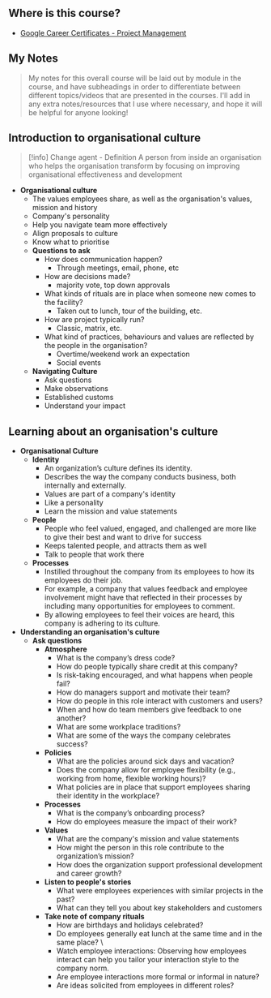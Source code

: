 ## Where is this course?
- [Google Career Certificates - Project Management](https://www.coursera.org/professional-certificates/google-project-management)

## My Notes
> My notes for this overall course will be laid out by module in the course, and have subheadings in order to differentiate between different topics/videos that are presented in the courses. I'll add in any extra notes/resources that I use where necessary, and hope it will be helpful for anyone looking!

## Introduction to organisational culture
> [!info] Change agent - Definition
> A person from inside an organisation who helps the organisation transform by focusing on improving organisational effectiveness and development
- **Organisational culture**
	- The values employees share, as well as the organisation's values, mission and history
	- Company's personality
	- Help you navigate team more effectively
	- Align proposals to culture
	- Know what to prioritise
	- **Questions to ask**
		- How does communication happen?
			- Through meetings, email, phone, etc
		- How are decisions made?
			- majority vote, top down approvals
		- What kinds of rituals are in place when someone new comes to the facility?
			- Taken out to lunch, tour of the building, etc.
		- How are project typically run?
			- Classic, matrix, etc.
		- What kind of practices, behaviours and values are reflected by the people in the organisation?
			- Overtime/weekend work an expectation
			- Social events
	- **Navigating Culture**
		- Ask questions
		- Make observations
		- Established customs
		- Understand your impact

## Learning about an organisation's culture
- **Organisational Culture**
	- **Identity**
		- An organization’s culture defines its identity. 
		- Describes the way the company conducts business, both internally and externally. 
		-  Values are part of a company's identity
		- Like a personality
		- Learn the mission and value statements
	- **People**
		- People who feel valued, engaged, and challenged are more like to give their best and want to drive for success
		- Keeps talented people, and attracts them as well
		- Talk to people that work there
	- **Processes**
		- Instilled throughout the company from its employees to how its employees do their job. 
		- For example, a company that values feedback and employee involvement might have that reflected in their processes by including many opportunities for employees to comment. 
		- By allowing employees to feel their voices are heard, this company is adhering to its culture.
- **Understanding an organisation's culture**
	- **Ask questions**
		- **Atmosphere**
			- What is the company’s dress code? 
			- How do people typically share credit at this company? 
			- Is risk-taking encouraged, and what happens when people fail?
			- How do managers support and motivate their team?
			- How do people in this role interact with customers and users?
			- When and how do team members give feedback to one another?
			- What are some workplace traditions?
			- What are some of the ways the company celebrates success?
		- **Policies**
			- What are the policies around sick days and vacation?
			- Does the company allow for employee flexibility (e.g., working from home, flexible working hours)?
			- What policies are in place that support employees sharing their identity in the workplace?
		- **Processes**
			- What is the company’s onboarding process?
			- How do employees measure the impact of their work?
		- **Values**
			- What are the company's mission and value statements
			- How might the person in this role contribute to the organization’s mission?
			- How does the organization support professional development and career growth?
		- **Listen to people's stories**
			- What were employees experiences with similar projects in the past?
			- What can they tell you about key stakeholders and customers
		- **Take note of company rituals**
			- How are birthdays and holidays celebrated? 
			- Do employees generally eat lunch at the same time and in the same place? \
			- Watch employee interactions: Observing how employees interact can help you tailor your interaction style to the company norm. 
			- Are employee interactions more formal or informal in nature? 
			- Are ideas solicited from employees in different roles?